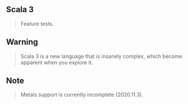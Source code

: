 Scala 3
-------
>Feature tests.

Warning
-------
>Scala 3 is a new language that is insanely complex, which become apparent when you explore it.

Note
----
>Metals support is currently incomplete (2020.11.3).